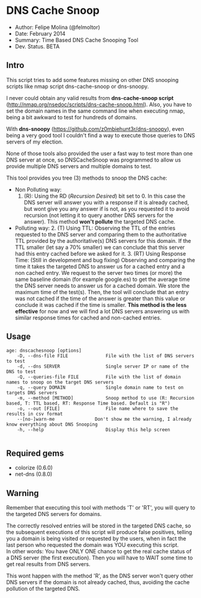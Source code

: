DNS Cache Snoop
===============

* Author: Felipe Molina (@felmoltor)
* Date: February 2014
* Summary: Time Based DNS Cache Snooping Tool
* Dev. Status. BETA

Intro
-----

This script tries to add some features missing on other DNS snooping scripts like nmap script dns-cache-snoop or dns-snoopy. 

I never could obtain any valid results from __dns-cache-snoop script__ (http://nmap.org/nsedoc/scripts/dns-cache-snoop.html). Also, you have to set the domain names in the same command line when executing nmap, being a bit awkward to test for hundreds of domains.

With __dns-snoopy__ (https://github.com/z0mbiehunt3r/dns-snoopy), even being a very good tool I couldn't find a way to execute those queries to DNS servers of my election.

None of those tools also provided the user a fast way to test more than one DNS server at once, so DNSCacheSnoop was programmed to allow us provide multiple DNS servers and multiple domains to test.

This tool provides you tree (3) methods to snoop the DNS cache:
* Non Polluting way: 
    1. (R): Using the RD (_Recursion Desired_) bit set to 0. In this case the DNS server will answer you with a response if it is already cached, but wont give you any answer if is not, as you requested it to avoid recursion (not letting it to query another DNS servers for the answer). This method __won't pollute__ the targeted DNS cache.
* Polluting way:
    2. (T) Using TTL: Observing the TTL of the entries requested to the DNS server and comparing them to the authoritative TTL provided by the authoritative(s) DNS servers for this domain. If the TTL smaller (let say a 70% smaller) we can conclude that this server had this entry cached before we asked for it.
    3. (RT) Using Response Time: (Still in development and bug fixing) Observing and comparing the time it takes the targeted DNS to answer us for a cached entry and a non cached entry. We request to the server two times (or more) the same baseline domain (for example google.es) to get the average time the DNS server needs to answer us for a cached domain. We store the maximum time of the test(s). Then, the tool will conclude that an entry was not cached if the time of the answer is greater than this value or conclude it was cached if the time is smaller. __This method is the less effective__ for now and we will find a lot DNS servers answering us with similar response times for cached and non-cached entries.

Usage
-----

```
age: dnscachesnoop [options]
    -D, --dns-file FILE              File with the list of DNS servers to test
    -d, --dns SERVER                 Single server IP or name of the DNS to test
    -Q, --queries-file FILE          File with the list of domain names to snoop on the target DNS servers
    -q, --query DOMAIN               Single domain name to test on targets DNS servers
    -m, --method [METHOD]            Snoop method to use (R: Recursion based, T: TTL based, RT: Response Time based. Default is "R")
    -o, --out [FILE]                 File name where to save the results in csv format
    --[no-]warn-me               Don't show me the warning, I already know everything about DNS Snooping
    -h, --help                       Display this help screen
                                    
```

Required gems
-------------

* colorize (0.6.0)
* net-dns (0.8.0)

Warning
-------

Remember that executing this tool with methods 'T' or 'RT', you will query to the targeted DNS servers for domains. 

The correctly resolved entries will be stored in the targeted DNS cache, so the subsequent executions of this script will produce false positives, telling you a domain is being visited or requested by the users, when in fact the last person who requested the domain was YOU executing this script.                                                             
In other words: You have ONLY ONE chance to get the real cache status of a DNS server (the first execution). Then you will have to WAIT some time to get real results from DNS servers.

This wont happen with the method 'R', as the DNS server won't query other DNS servers if the domain is not already cached, thus, avoiding the cache pollution of the targeted DNS.

